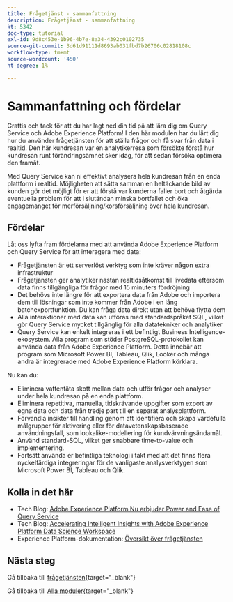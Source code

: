 ```yaml
---
title: Frågetjänst - sammanfattning
description: Frågetjänst - sammanfattning
kt: 5342
doc-type: tutorial
exl-id: 9d8c453e-1b96-4b7e-8a34-4392c0102735
source-git-commit: 3d61d91111d8693ab031fbd7b26706c02818108c
workflow-type: tm+mt
source-wordcount: '450'
ht-degree: 1%

---
```


# Sammanfattning och fördelar

Grattis och tack för att du har lagt ned din tid på att lära dig om Query Service och Adobe Experience Platform!
I den här modulen har du lärt dig hur du använder frågetjänsten för att ställa frågor och få svar från data i realtid. Den här kundresan var en analytikerresa som försökte förstå hur kundresan runt förändringsämnet sker idag, för att sedan försöka optimera den framåt.

Med Query Service kan ni effektivt analysera hela kundresan från en enda plattform i realtid. Möjligheten att sätta samman en heltäckande bild av kunden gör det möjligt för er att förstå var kunderna faller bort och åtgärda eventuella problem för att i slutändan minska bortfallet och öka engagemanget för merförsäljning/korsförsäljning över hela kundresan.

## Fördelar

Låt oss lyfta fram fördelarna med att använda Adobe Experience Platform och Query Service för att interagera med data:

- Frågetjänsten är ett serverlöst verktyg som inte kräver någon extra infrastruktur
- Frågetjänsten ger analytiker nästan realtidsåtkomst till livedata eftersom data finns tillgängliga för frågor med 15 minuters fördröjning
- Det behövs inte längre för att exportera data från Adobe och importera dem till lösningar som inte kommer från Adobe i en lång batchexportfunktion. Du kan fråga data direkt utan att behöva flytta dem
- Alla interaktioner med data kan utföras med standardspråket SQL, vilket gör Query Service mycket tillgänglig för alla datatekniker och analytiker
- Query Service kan enkelt integreras i ett befintligt Business Intelligence-ekosystem. Alla program som stöder PostgreSQL-protokollet kan använda data från Adobe Experience Platform. Detta innebär att program som Microsoft Power BI, Tableau, Qlik, Looker och många andra är integrerade med Adobe Experience Platform körklara.

Nu kan du:

- Eliminera vattentäta skott mellan data och utför frågor och analyser under hela kundresan på en enda plattform.
- Eliminera repetitiva, manuella, tidskrävande uppgifter som export av egna data och data från tredje part till en separat analysplattform.
- Förvandla insikter till handling genom att identifiera och skapa värdefulla målgrupper för aktivering eller för datavetenskapsbaserade användningsfall, som lookalike-modellering för kundvärvningsändamål.
- Använd standard-SQL, vilket ger snabbare time-to-value och implementering.
- Fortsätt använda er befintliga teknologi i takt med att det finns flera nyckelfärdiga integreringar för de vanligaste analysverktygen som Microsoft Power BI, Tableau och Qlik.

## Kolla in det här

- Tech Blog: [Adobe Experience Platform Nu erbjuder Power and Ease of Query Service](https://medium.com/adobetech/adobe-experience-platform-now-offers-the-power-and-ease-of-query-service-8c25ecf8eb1b)
- Tech Blog: [Accelerating Intelligent Insights with Adobe Experience Platform Data Science Workspace](https://medium.com/adobetech/accelerate-intelligent-insights-with-adobe-experience-platform-data-science-workspace-89538bacbbea)
- Experience Platform-dokumentation: [Översikt över frågetjänsten](https://experienceleague.adobe.com/docs/experience-platform/query/home.html?lang=sv)

## Nästa steg

Gå tillbaka till [frågetjänsten](./query-service.md){target="_blank"}

Gå tillbaka till [Alla moduler](./../../../../overview.md){target="_blank"}
